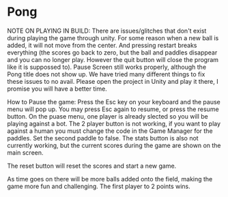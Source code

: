 # Pong
NOTE ON PLAYING IN BUILD: There are issues/glitches that don't exist during playing the game through unity. For some reason when a new ball is added, it will not move from the center.  And pressing restart breaks everything (the scores go back to zero, but the ball and paddles disappear and you can no longer play.  However the quit button will close the program like it is suppossed to).  Pause Screen still works properly, although the Pong title does not show up.   We have tried many different things to fix these issues to no avail. Please open the project in Unity and play it there, I promise you will have a better time.

How to Pause the game: Press the Esc key on your keyboard and the pause menu will pop up.  You may press Esc again to resume, or press the resume button.
On the puase menu, one player is already slected so you will be playing against a bot.  The 2 player button is not working, if you want to play against a human you must change 
the code in the Game Manager for the paddles. Set the second paddle to false.  The stats button is also not currently working, but the current scores during the game are shown on the main screen.

The reset button will reset the scores and start a new game. 

As time goes on there will be more balls added onto the field, making the game more fun and challenging.  The first player to 2 points wins.
